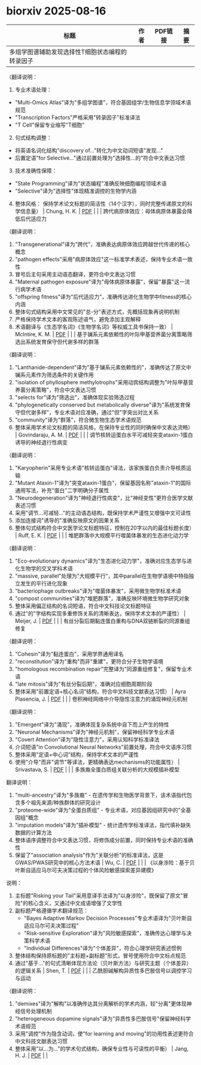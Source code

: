 # biorxiv 2025-08-16

| 标题 | 作者 | PDF链接 |  摘要 |
|------|------|--------|------|
| 多组学图谱辅助发现选择性T细胞状态编程的转录因子

（翻译说明：
1. 专业术语处理：
- "Multi-Omics Atlas"译为"多组学图谱"，符合基因组学/生物信息学领域术语规范
- "Transcription Factors"严格采用"转录因子"标准译法
- "T Cell"保留专业缩写"T细胞"

2. 句式结构调整：
- 将英语名词化结构"discovery of..."转化为中文动词短语"发现..."
- 后置定语"for Selective..."通过前置处理为"选择性...的"符合中文表达习惯

3. 技术准确性保障：
- "State Programming"译为"状态编程"准确反映细胞编程领域术语
- "Selective"译为"选择性"体现精准调控的生物学内涵

4. 整体风格：
保持学术论文标题的简洁性（14个汉字），同时完整传递原文的科学信息量） | Chung, H. K. | [PDF](https://doi.org/10.1101/2023.01.03.522354) |  |
| 跨代病原体效应：母体病原体暴露会降低后代适应力

（翻译说明：
1. "Transgenerational"译为"跨代"，准确表达病原体效应跨越世代传递的核心概念
2. "pathogen effects"采用"病原体效应"这一标准学术表述，保持专业术语一致性
3. 冒号后主句采用主动语态翻译，更符合中文表达习惯
4. "Maternal pathogen exposure"译为"母体病原体暴露"，保留"暴露"这一流行病学术语
5. "offspring fitness"译为"后代适应力"，准确传达进化生物学中fitness的核心内涵
6. 整体句式结构采用中文常见的"总-分"表述方式，先概括现象再说明机制
7. 严格保持学术文本的客观陈述语气，避免添加主观解释
8. 术语翻译与《生态学名词》《生物学名词》等权威工具书保持一致） | McIntire, K. M. | [PDF](https://doi.org/10.1101/2023.03.14.532659) |  |
| 基于镧系元素依赖性的叶际甲基营养菌分离策略筛选出系统发育保守但代谢多样的群落

（翻译说明：
1. "Lanthanide-dependent"译为"基于镧系元素依赖性的"，准确传达了原文中镧系元素作为筛选条件的关键作用
2. "isolation of phyllosphere methylotrophs"采用动宾结构调整为"叶际甲基营养菌分离策略"，符合中文表达习惯
3. "selects for"译为"筛选出"，准确体现实验筛选过程
4. "phylogenetically conserved but metabolically diverse"译为"系统发育保守但代谢多样"，专业术语对应准确，通过"但"字突出对比关系
5. "community"译为"群落"，符合微生物生态学术语规范
6. 整体采用学术论文标题的简洁风格，在保持专业性的同时确保中文表达流畅） | Govindaraju, A. M. | [PDF](https://doi.org/10.1101/2023.06.28.546956) |  |
| 调节核转运蛋白水平可减轻突变ataxin-1蛋白诱导的神经退行性病变

（翻译说明：
1. "Karyopherin"采用专业术语"核转运蛋白"译法，该家族蛋白负责介导核质运输
2. "Mutant Ataxin-1"译为"突变ataxin-1蛋白"，保留基因名称"ataxin-1"的国际通用写法，补充"蛋白"二字明确分子属性
3. "Neurodegeneration"译为"神经退行性病变"，比"神经变性"更符合医学文献表述习惯
4. 采用"调节...可减轻..."的主动语态结构，既保持学术严谨性又增强中文可读性
5. 添加连接词"诱导的"准确反映原文的因果关系
6. 整体句式结构符合中文医学论文标题特征，控制在20字以内的最佳标题长度） | Ruff, E. K. | [PDF](https://doi.org/10.1101/2023.07.12.548780) |  |
| 堆肥群落中大规模平行噬菌体暴发的生态进化动力学

（翻译说明：
1. "Eco-evolutionary dynamics"译为"生态进化动力学"，准确对应生态学与进化生物学的交叉学科术语
2. "massive, parallel"处理为"大规模平行"，其中parallel在生物学语境中特指独立发生的平行进化现象
3. "bacteriophage outbreaks"译为"噬菌体暴发"，采用微生物学标准术语
4. "compost communities"译为"堆肥群落"，准确反映环境微生物学研究对象
5. 整体采用偏正结构的名词短语，符合中文科技论文标题特征
6. 通过"的"字结构实现多重修饰关系的清晰表达，保持学术文本的严谨性） | Meijer, J. | [PDF](https://doi.org/10.1101/2023.07.31.550844) |  |
| 有丝分裂后期黏连蛋白重构与DNA双链断裂的同源重组修复  

（翻译说明：  
1. "Cohesin"译为"黏连蛋白"，采用学界通用译名  
2. "reconstitution"译为"重构"而非"重建"，更符合分子生物学语境  
3. "homologous recombination repair"完整译为"同源重组修复"，保留专业术语  
4. "late mitosis"译为"有丝分裂后期"，准确对应细胞周期阶段  
5. 整体采用"前置定语+核心名词"结构，符合中文科技文献表达习惯） | Ayra Plasencia, J. | [PDF](https://doi.org/10.1101/2023.09.08.556828) |  |
| 卷积神经网络中介导隐性注意力的涌现神经元机制

（翻译说明：
1. "Emergent"译为"涌现"，准确体现复杂系统中自下而上产生的特性
2. "Neuronal Mechanisms"译为"神经元机制"，保留神经科学专业术语
3. "Covert Attention"译为"隐性注意力"，采用认知科学标准译法
4. 介词短语"in Convolutional Neural Networks"前置处理，符合中文语序习惯
5. 整体采用"定语+中心词"结构，保持学术文本的严谨性
6. 使用"介导"而非"调节"等译法，更精确表达mechanisms的功能属性） | Srivastava, S. | [PDF](https://doi.org/10.1101/2023.09.17.558171) |  |
| 多族裔全蛋白质组关联分析的大规模插补模型

翻译说明：
1. "multi-ancestry"译为"多族裔" - 在遗传学和生物医学背景下，该术语指代包含多个祖先来源/种族群体的研究设计
2. "proteome-wide"译为"全蛋白质组" - 专业术语，对应基因组研究中的"全基因组"概念
3. "imputation models"译为"插补模型" - 统计遗传学标准译法，指代填补缺失数据的计算方法
4. 整体语序调整符合中文表达习惯，将修饰成分前置，同时保持专业术语的准确性
5. 保留了"association analysis"作为"关联分析"的标准译法，这是GWAS/PWAS研究中的核心方法术语 | Wu, C. | [PDF](https://doi.org/10.1101/2023.10.05.561120) |  |
| 《以身涉险：基于贝叶斯自适应马尔可夫决策过程的个体风险敏感探索差异建模》

说明：
1. 主标题"Risking your Tail"采用意译手法译为"以身涉险"，既保留了原文"冒险"的核心含义，又通过中文成语增强了文学性
2. 副标题严格遵循学术翻译规范：
   - "Bayes Adaptive Markov Decision Processes"专业术语译为"贝叶斯自适应马尔可夫决策过程"
   - "Risk-sensitive Exploration"译为"风险敏感探索"，准确传达心理学与决策科学术语
   - "Individual Differences"译为"个体差异"，符合心理学研究表述惯例
3. 整体结构保持原标题的"主标题+副标题"形式，冒号使用符合中文标点规范
4. 通过"基于..."的句式清晰体现方法论（贝叶斯方法）与研究主题（个体差异）的逻辑关系 | Shen, T. | [PDF](https://doi.org/10.1101/2024.01.07.574574) |  |
| 乙酰胆碱解构异质性多巴胺信号以调控学习与运动

（翻译说明：
1. "demixes"译为"解构"以准确传达其分离解析的学术内涵，较"分离"更体现神经信号处理机制
2. "heterogeneous dopamine signals"译为"异质性多巴胺信号"保留神经科学术语规范
3. 采用"调控"作为隐含动词，使"for learning and moving"的功用性表述更符合中文科技文献表达习惯
4. 整体采用"以...为..."的学术句式结构，确保专业性与可读性的平衡） | Jang, H. J. | [PDF](https://doi.org/10.1101/2024.05.03.592444) |  |
